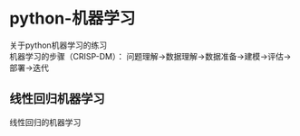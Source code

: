 # python-机器学习
关于python机器学习的练习  
机器学习的步骤（CRISP-DM）：
问题理解$\rightarrow$数据理解$\rightarrow$数据准备$\rightarrow$建模$\rightarrow$评估$\rightarrow$部署$\rightarrow$迭代

## 线性回归机器学习 

线性回归的机器学习
